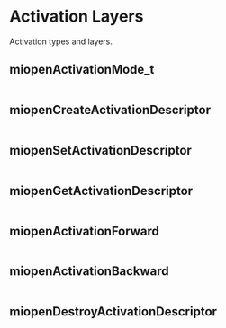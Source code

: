 

# Activation Layers

Activation types and layers.

## miopenActivationMode_t

```{doxygenenum} miopenActivationMode_t
```

## miopenCreateActivationDescriptor

```{doxygenfunction} miopenCreateActivationDescriptor
```


## miopenSetActivationDescriptor

```{doxygenfunction} miopenSetActivationDescriptor
```


## miopenGetActivationDescriptor

```{doxygenfunction}  miopenGetActivationDescriptor
```

## miopenActivationForward

```{doxygenfunction} miopenActivationForward
```

## miopenActivationBackward

```{doxygenfunction}  miopenActivationBackward
```

## miopenDestroyActivationDescriptor

```{doxygenfunction}  miopenDestroyActivationDescriptor
```


